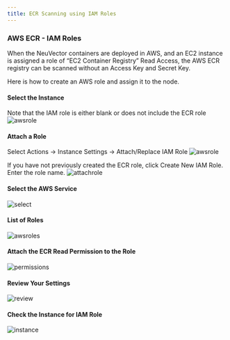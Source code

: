 ```yaml
---
title: ECR Scanning using IAM Roles
---
```


### AWS ECR - IAM Roles
When the NeuVector containers are deployed in AWS, and an EC2 instance is assigned a role of “EC2 Container Registry” Read Access, the AWS ECR registry can be scanned without an Access Key and Secret Key.

Here is how to create an AWS role and assign it to the node.

#### Select the Instance
Note that the IAM role is either blank or does not include the ECR role
![awsrole](/img/06.scanning/02.registry/01.ecr-iam/ecr1.png)

#### Attach a Role
Select Actions -> Instance Settings -> Attach/Replace IAM Role
![awsrole](/img/06.scanning/02.registry/01.ecr-iam/ecr2.png)

If you have not previously created the ECR role, click Create New IAM Role. Enter the role name.
![attachrole](/img/06.scanning/02.registry/01.ecr-iam/ecr3.png)


#### Select the AWS Service
![select](/img/06.scanning/02.registry/01.ecr-iam/ecr4.png)

#### List of Roles
![awsroles](/img/06.scanning/02.registry/01.ecr-iam/ecr5.png)

#### Attach the ECR Read Permission to the Role
![permissions](/img/06.scanning/02.registry/01.ecr-iam/ecr6.png)

#### Review Your Settings

![review](/img/06.scanning/02.registry/01.ecr-iam/ecr7.png)


#### Check the Instance for IAM Role

![instance](/img/06.scanning/02.registry/01.ecr-iam/ecr9.png)